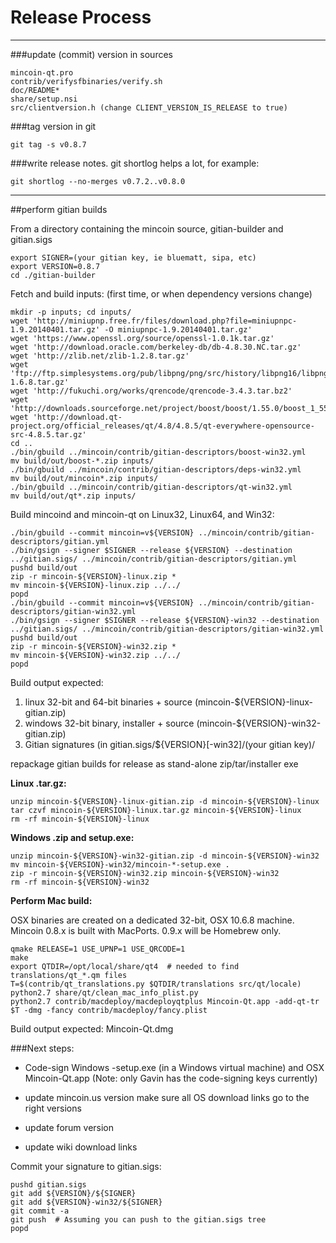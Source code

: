 Release Process
====================

* * *

###update (commit) version in sources


	mincoin-qt.pro
	contrib/verifysfbinaries/verify.sh
	doc/README*
	share/setup.nsi
	src/clientversion.h (change CLIENT_VERSION_IS_RELEASE to true)

###tag version in git

	git tag -s v0.8.7

###write release notes. git shortlog helps a lot, for example:

	git shortlog --no-merges v0.7.2..v0.8.0

* * *

##perform gitian builds

 From a directory containing the mincoin source, gitian-builder and gitian.sigs
  
	export SIGNER=(your gitian key, ie bluematt, sipa, etc)
	export VERSION=0.8.7
	cd ./gitian-builder

 Fetch and build inputs: (first time, or when dependency versions change)

	mkdir -p inputs; cd inputs/
	wget 'http://miniupnp.free.fr/files/download.php?file=miniupnpc-1.9.20140401.tar.gz' -O miniupnpc-1.9.20140401.tar.gz'
	wget 'https://www.openssl.org/source/openssl-1.0.1k.tar.gz'
	wget 'http://download.oracle.com/berkeley-db/db-4.8.30.NC.tar.gz'
	wget 'http://zlib.net/zlib-1.2.8.tar.gz'
	wget 'ftp://ftp.simplesystems.org/pub/libpng/png/src/history/libpng16/libpng-1.6.8.tar.gz'
	wget 'http://fukuchi.org/works/qrencode/qrencode-3.4.3.tar.bz2'
	wget 'http://downloads.sourceforge.net/project/boost/boost/1.55.0/boost_1_55_0.tar.bz2'
	wget 'http://download.qt-project.org/official_releases/qt/4.8/4.8.5/qt-everywhere-opensource-src-4.8.5.tar.gz'
	cd ..
	./bin/gbuild ../mincoin/contrib/gitian-descriptors/boost-win32.yml
	mv build/out/boost-*.zip inputs/
	./bin/gbuild ../mincoin/contrib/gitian-descriptors/deps-win32.yml
	mv build/out/mincoin*.zip inputs/
	./bin/gbuild ../mincoin/contrib/gitian-descriptors/qt-win32.yml
	mv build/out/qt*.zip inputs/

 Build mincoind and mincoin-qt on Linux32, Linux64, and Win32:
  
	./bin/gbuild --commit mincoin=v${VERSION} ../mincoin/contrib/gitian-descriptors/gitian.yml
	./bin/gsign --signer $SIGNER --release ${VERSION} --destination ../gitian.sigs/ ../mincoin/contrib/gitian-descriptors/gitian.yml
	pushd build/out
	zip -r mincoin-${VERSION}-linux.zip *
	mv mincoin-${VERSION}-linux.zip ../../
	popd
	./bin/gbuild --commit mincoin=v${VERSION} ../mincoin/contrib/gitian-descriptors/gitian-win32.yml
	./bin/gsign --signer $SIGNER --release ${VERSION}-win32 --destination ../gitian.sigs/ ../mincoin/contrib/gitian-descriptors/gitian-win32.yml
	pushd build/out
	zip -r mincoin-${VERSION}-win32.zip *
	mv mincoin-${VERSION}-win32.zip ../../
	popd

  Build output expected:

  1. linux 32-bit and 64-bit binaries + source (mincoin-${VERSION}-linux-gitian.zip)
  2. windows 32-bit binary, installer + source (mincoin-${VERSION}-win32-gitian.zip)
  3. Gitian signatures (in gitian.sigs/${VERSION}[-win32]/(your gitian key)/

repackage gitian builds for release as stand-alone zip/tar/installer exe

**Linux .tar.gz:**

	unzip mincoin-${VERSION}-linux-gitian.zip -d mincoin-${VERSION}-linux
	tar czvf mincoin-${VERSION}-linux.tar.gz mincoin-${VERSION}-linux
	rm -rf mincoin-${VERSION}-linux

**Windows .zip and setup.exe:**

	unzip mincoin-${VERSION}-win32-gitian.zip -d mincoin-${VERSION}-win32
	mv mincoin-${VERSION}-win32/mincoin-*-setup.exe .
	zip -r mincoin-${VERSION}-win32.zip mincoin-${VERSION}-win32
	rm -rf mincoin-${VERSION}-win32

**Perform Mac build:**

  OSX binaries are created on a dedicated 32-bit, OSX 10.6.8 machine.
  Mincoin 0.8.x is built with MacPorts.  0.9.x will be Homebrew only.

	qmake RELEASE=1 USE_UPNP=1 USE_QRCODE=1
	make
	export QTDIR=/opt/local/share/qt4  # needed to find translations/qt_*.qm files
	T=$(contrib/qt_translations.py $QTDIR/translations src/qt/locale)
	python2.7 share/qt/clean_mac_info_plist.py
	python2.7 contrib/macdeploy/macdeployqtplus Mincoin-Qt.app -add-qt-tr $T -dmg -fancy contrib/macdeploy/fancy.plist

 Build output expected: Mincoin-Qt.dmg

###Next steps:

* Code-sign Windows -setup.exe (in a Windows virtual machine) and
  OSX Mincoin-Qt.app (Note: only Gavin has the code-signing keys currently)

* update mincoin.us version
  make sure all OS download links go to the right versions

* update forum version

* update wiki download links

Commit your signature to gitian.sigs:

	pushd gitian.sigs
	git add ${VERSION}/${SIGNER}
	git add ${VERSION}-win32/${SIGNER}
	git commit -a
	git push  # Assuming you can push to the gitian.sigs tree
	popd


